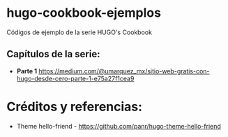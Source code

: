 # hugo-cookbook-ejemplos

Códigos de ejemplo de la serie HUGO's Cookbook


## Capítulos de la serie:

- **Parte 1** https://medium.com/@umarquez_mx/sitio-web-gratis-con-hugo-desde-cero-parte-1-e75a27f1cea9


# Créditos y referencias:

- Theme hello-friend - https://github.com/panr/hugo-theme-hello-friend